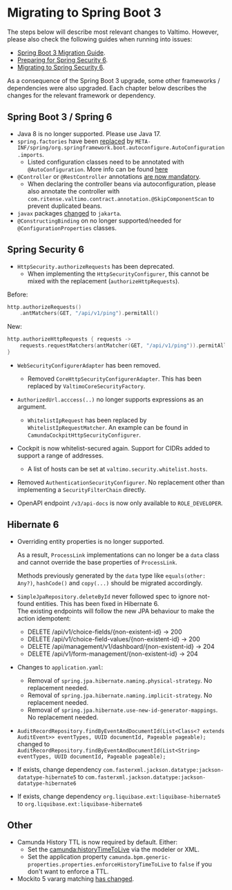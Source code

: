 # Migrating to Spring Boot 3

The steps below will describe most relevant changes to Valtimo.
However, please also check the following guides when running into issues:
- [Spring Boot 3 Migration Guide](https://github.com/spring-projects/spring-boot/wiki/Spring-Boot-3.0-Migration-Guide).
- [Preparing for Spring Security 6](https://docs.spring.io/spring-security/reference/5.8/migration/index.html).
- [Migrating to Spring Security 6](https://docs.spring.io/spring-security/reference/6.0/migration/index.html).

As a consequence of the Spring Boot 3 upgrade, some other frameworks / dependencies were also upgraded. 
Each chapter below describes the changes for the relevant framework or dependency.  

## Spring Boot 3 / Spring 6

- Java 8 is no longer supported. Please use Java 17.
- `spring.factories` have been [replaced](https://github.com/spring-projects/spring-boot/wiki/Spring-Boot-3.0-Migration-Guide#auto-configuration-files) by `META-INF/spring/org.springframework.boot.autoconfigure.AutoConfiguration.imports`.
  - Listed configuration classes need to be annotated with `@AutoConfiguration`. More info can be found [here](https://github.com/spring-projects/spring-boot/wiki/Spring-Boot-2.7-Release-Notes#changes-to-auto-configuration)
- `@Controller` or `@RestController` annotations [are now mandatory](https://github.com/spring-projects/spring-framework/issues/22154).
  - When declaring the controller beans via autoconfiguration, please also annotate the controller with `com.ritense.valtimo.contract.annotation.@SkipComponentScan` to prevent duplicated beans.
- `javax` packages [changed](https://github.com/spring-projects/spring-boot/wiki/Spring-Boot-3.0-Migration-Guide#jakarta-ee) to `jakarta`.
- `@ConstructingBinding` on  no longer supported/needed for `@ConfigurationProperties` classes.

## Spring Security 6

- `HttpSecurity.authorizeRequests` has been deprecated. 
  - When implementing the `HttpSecurityConfigurer`, this cannot be mixed with the replacement (`authorizeHttpRequests`).

Before:
```kotlin
http.authorizeRequests()
    .antMatchers(GET, "/api/v1/ping").permitAll()
```
New:
```kotlin
http.authorizeHttpRequests { requests ->
    requests.requestMatchers(antMatcher(GET, "/api/v1/ping")).permitAll()
}
```
- `WebSecurityConfigurerAdapter` has been removed.
  - Removed `CoreHttpSecurityConfigurerAdapter`. This has been replaced by `ValtimoCoreSecurityFactory`.
- `AuthorizedUrl.acccess(..)` no longer supports expressions as an argument.
  - `WhitelistIpRequest` has been replaced by `WhitelistIpRequestMatcher`. An example can be found in `CamundaCockpitHttpSecurityConfigurer`.
      
- Cockpit is now whitelist-secured again. Support for CIDRs added to support a range of addresses.
  - A list of hosts can be set at `valtimo.security.whitelist.hosts`.
- Removed `AuthenticationSecurityConfigurer`. No replacement other than implementing a `SecurityFilterChain` directly.
- OpenAPI endpoint `/v3/api-docs` is now only available to `ROLE_DEVELOPER`.

## Hibernate 6

- Overriding entity properties is no longer supported. 

  As a result, `ProcessLink` implementations can no longer be a `data` class and cannot override the base properties of `ProcessLink`. 
  
  Methods previously generated by the `data` type like `equals(other: Any?)`, `hashCode()` and `copy(...)` should be migrated accordingly.
- `SimpleJpaRepository.deleteById` never followed spec to ignore not-found entities. This has been fixed in Hibernate 6.  
  The existing endpoints will follow the new JPA behaviour to make the action idempotent:
  - DELETE /api/v1/choice-fields/{non-existent-id} -> 200
  - DELETE /api/v1/choice-field-values/{non-existent-id} -> 200
  - DELETE /api/management/v1/dashboard/{non-existent-id} -> 204
  - DELETE /api/v1/form-management/{non-existent-id} -> 204
- Changes to `application.yaml`:
  - Removal of `spring.jpa.hibernate.naming.physical-strategy`. No replacement needed.
  - Removal of `spring.jpa.hibernate.naming.implicit-strategy`. No replacement needed.
  - Removal of `spring.jpa.hibernate.use-new-id-generator-mappings`. No replacement needed.
- `AuditRecordRepository.findByEventAndDocumentId(List<Class<? extends AuditEvent>> eventTypes, UUID documentId, Pageable pageable);` changed to `AuditRecordRepository.findByEventAndDocumentId(List<String> eventTypes, UUID documentId, Pageable pageable);`
- If exists, change dependency `com.fasterxml.jackson.datatype:jackson-datatype-hibernate5` to `com.fasterxml.jackson.datatype:jackson-datatype-hibernate6`
- If exists, change dependency `org.liquibase.ext:liquibase-hibernate5` to `org.liquibase.ext:liquibase-hibernate6`

## Other   

- Camunda History TTL is now required by default. Either:
  - Set the [camunda:historyTimeToLive](https://docs.camunda.org/manual/7.21/reference/bpmn20/custom-extensions/extension-attributes/#historytimetolive) via the modeler or XML.
  - Set the application property `camunda.bpm.generic-properties.properties.enforceHistoryTimeToLive` to `false` if you don't want to enforce a TTL.
- Mockito 5 vararg matching [has changed](https://github.com/mockito/mockito/releases/tag/v5.0.0).
